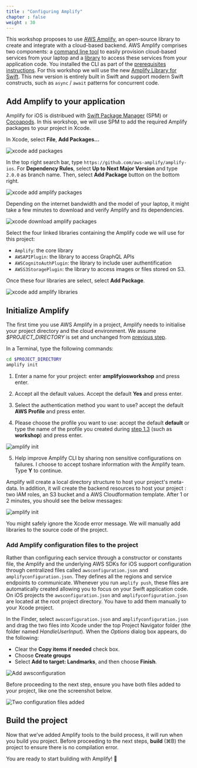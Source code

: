 ```yaml
---
title : "Configuring Amplify"
chapter : false
weight : 30
---
```


This workshop proposes to use [AWS Amplify](https://aws.amazon.com/amplify/), an open-source library to create and integrate with a cloud-based backend.  AWS Amplify comprises two components: a [command line tool](https://aws-amplify.github.io/docs/cli-toolchain/quickstart) to easily provision cloud-based services from your laptop and a [library](https://aws-amplify.github.io/docs/ios/start) to access these services from your application code. You installed the CLI as part of the [prerequisites instructions](/10_prerequisites/20_installs.html#installing-or-updating).  For this workshop we will use the new [Amplify Library for Swift](https://docs.amplify.aws/lib/q/platform/ios/). This new version is entirely built in Swift and support modern Swift constructs, such as `async` / `await` patterns for concurrent code.

## Add Amplify to your application

Amplify for iOS is distribued with [Swift Package Manager](https://www.swift.org/package-manager/) (SPM) or [Cocoapods](https://cocoapods.org/). In this workshop, we will use SPM to add the required Amplify packages to your project in Xcode.

In Xcode, select **File**, **Add Packages...**

![xcode add packages](/images/20-30-add-packages.png)

In the top right search bar, type `https://github.com/aws-amplify/amplify-ios`. For **Dependency Rules**, select **Up to Next Major Version** and type `2.0.0` as branch name. Then, select **Add Package** button on the bottom right.

![xcode add amplify packages](/images/20-30-add-amplify-packages.png)

Depending on the internet bandwidth and the model of your laptop, it might take a few minutes to download and verify Amplify and its dependencies.

![xcode download amplify packages](/images/20-30-download-amplify-packages.png)

Select the four linked libraries containing the Amplify code we will use for this project:
- `Amplify`: the core library
- `AWSAPIPlugin`: the library to access GraphQL APIs 
- `AWSCognitoAuthPlugin`: the library to include user authentification
- `AWSS3StoragePlugin`: the library to access images or files stored on S3.

Once these four libraries are select, select **Add Package**.

![xcode add amplify libraries](/images/20-30-add-amplify-libraries.png)

## Initialize Amplify

The first time you use AWS Amplify in a project, Amplify needs to initialise your project directory and the cloud environment.  We assume *$PROJECT_DIRECTORY* is set and unchanged from [previous step](/20_getting_started/20_bootstrapping_the_app.html).

In a Terminal, type the following commands:

```bash
cd $PROJECT_DIRECTORY
amplify init
```

1. Enter a name for your project: enter **amplifyiosworkshop** and press enter.

2. Accept all the default values. Accept the default **Yes** and press enter.

3. Select the authentication method you want to use? accept the default **AWS Profile** and press enter.

4. Please choose the profile you want to use: accept the default **default** or type the name of the profile you created during [step 1.3](/10_prerequisites/30_configs.html#configuring-the-aws-command-line) (such as **workshop**) and press enter.

![amplify init](/images/20-30-amplify-init.png)

5.  Help improve Amplify CLI by sharing non sensitive configurations on failures. I choose to accept toshare information with the Amplify team.  Type **Y** to continue.

Amplify will create a local directory structure to host your project's meta-data.  In addition, it will create the backend resources to host your project : two IAM roles, an S3 bucket and a AWS Cloudformation template.  After 1 or 2 minutes, you should see the below messages:

![amplify init](/images/20-30-amplify-init-ok.png)

You might safely ignore the Xcode error message. We will manually add libraries to the source code of the project.

### Add Amplify configuration files to the project 

Rather than configuring each service through a constructor or constants file, the Amplify and the underlying AWS SDKs for iOS support configuration through centralized files called `awsconfiguration.json` and `amplifyconfiguration.json`. They defines all the regions and service endpoints to communicate. Whenever you run `amplify push`, these files are automatically created allowing you to focus on your Swift application code. On iOS projects the `awsconfiguration.json` and `amplifyconfiguration.json` are located at the root project directory. You have to add them manually to your Xcode project.

In the Finder, select `awsconfiguration.json` and `amplifyconfiguration.json` and drag the two files into Xcode under the top Project Navigator folder (the folder named *HandleUserInput*). When the *Options* dialog box appears, do the following:

- Clear the **Copy items if needed** check box.
- Choose **Create groups**
- Select **Add to target: Landmarks**, and then choose **Finish**.

![Add awsconfiguration](/images/20-30-add-awsconfiguration.gif)

Before proceeding to the next step, ensure you have both files added to your project, like one the screenshot below.

![Two configuration files added](/images/20-30-two-configuration-files.png)

## Build the project

Now that we’ve added Amplify tools to the build process, it will run when you build you project.  Before proceeding to the next steps, **build** (&#8984;B) the project to ensure there is no compilation error. 

You are ready to start building with Amplify! 🎉